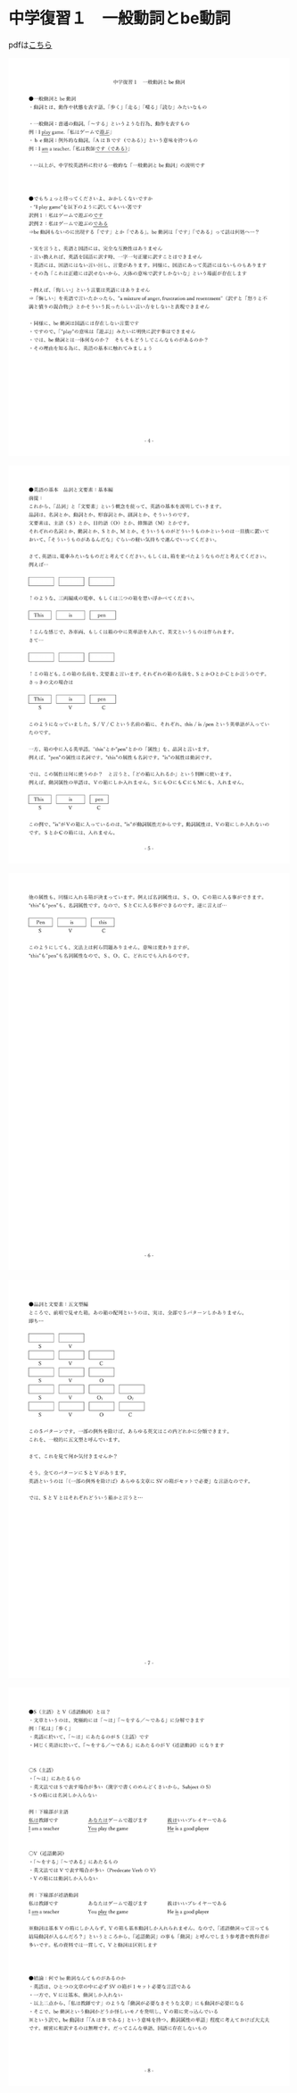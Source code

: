 # 中学復習１　一般動詞とbe動詞

pdfは[こちら](https://drive.google.com/file/d/1VI5Zk2oaBa4M-KIYAGLBpBTZvWwTfnus/view?usp=sharing)  

![](01/1.png)  

![](01/2.png)  

![](01/3.png)  

![](01/4.png)  

![](01/5.png)  